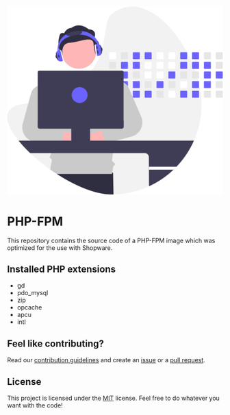 <h1 align="center">
    <img src=".github/project-logo.svg" width="512px">
</h1>

# PHP-FPM

This repository contains the source code of a PHP-FPM image which was optimized for the use with Shopware.

## Installed PHP extensions

* gd
* pdo_mysql
* zip
* opcache
* apcu
* intl

## Feel like contributing?

Read our [contribution guidelines](CONTRIBUTING.md) and create
an [issue](https://github.com/sw-in-containers/php-fpm/issues/new/choose) or
a [pull request](https://github.com/sw-in-containers/php-fpm/compare).

## License

This project is licensed under the [MIT](LICENSE) license.
Feel free to do whatever you want with the code!
